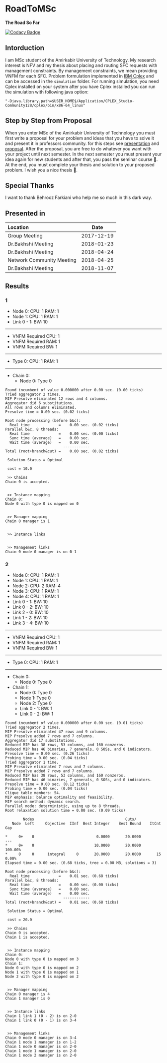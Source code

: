 # RoadToMSc
**The Road So Far**

[![Codacy Badge](https://api.codacy.com/project/badge/Grade/d0f55fe2f7dd43cebff8b96737ce56e1)](https://www.codacy.com/app/1995parham/RoadToMSc?utm_source=github.com&amp;utm_medium=referral&amp;utm_content=1995parham/RoadToMSc&amp;utm_campaign=Badge_Grade)

## Intorduction
I am MSc student of the Amirkabir University of Technology.
My research interest is NFV and my thesis about placing and routing SFC requests with management constraints.
By management constraints, we mean providing VNFM for each SFC.
Problem formulation implemented in [IBM Cplex](https://www.ibm.com/analytics/cplex-optimizer) and can be accessed in the
`simulation` folder.  For running simulation, you need Cplex installed on your system after you have Cplex installed you can
run the simulation with following java option:

```
"-Djava.library.path=$USER_HOME$/Application/CPLEX_Studio-Community128/cplex/bin/x86-64_linux"
```
## Step by Step from Proposal
When you enter MSc of the Amirkabir University of Technology you must first write a proposal
for your problem and ideas that you have to solve it and present it in professors community.
for this steps see [presentation](presentation/main.pdf) and [proposal](proposal/AUTthesis.pdf).
After the proposal, you are free to do whatever you want with your project until next semester. In the next
semester you must present your idea again for new students and after that, you pass the seminar
course :tada:. At the end, you must complete your thesis and solution to your proposed problem.
I wish you a nice thesis :muscle:.

## Special Thanks
I want to thank Behrooz Farkiani who help me so much in this dark way.


## Presented in

| Location | Date |
|:-------- |:----:|
| Group Meeting | 2017-12-19 |
| Dr.Bakhshi Meeting | 2018-01-23 |
| Dr.Bakhshi Meeting | 2018-04-24 |
| Network Community Meeting | 2018-04-25 |
| Dr.Bakhshi Meeting | 2018-11-07 |

## Results
### 1
- Node 0: CPU: 1 RAM: 1
- Node 1: CPU: 1 RAM: 1
- Link 0 - 1: BW: 10
***
- VNFM Required CPU: 1
- VNFM Required RAM: 1
- VNFM Required BW: 1
***
- Type 0: CPU: 1 RAM: 1
***
* Chain 0:
  - Node 0: Type 0

```
Found incumbent of value 0.000000 after 0.00 sec. (0.00 ticks)
Tried aggregator 2 times.
MIP Presolve eliminated 12 rows and 4 columns.
Aggregator did 6 substitutions.
All rows and columns eliminated.
Presolve time = 0.00 sec. (0.02 ticks)

Root node processing (before b&c):
  Real time             =    0.00 sec. (0.02 ticks)
Parallel b&c, 8 threads:
  Real time             =    0.00 sec. (0.00 ticks)
  Sync time (average)   =    0.00 sec.
  Wait time (average)   =    0.00 sec.
                          ------------
Total (root+branch&cut) =    0.00 sec. (0.02 ticks)

 Solution Status = Optimal

 cost = 10.0

 >> Chains
Chain 0 is accepted.


 >> Instance mapping
Chain 0:
Node 0 with type 0 is mapped on 0


 >> Manager mapping
Chain 0 manager is 1


 >> Instance links


 >> Management links
Chain 0 node 0 manager is on 0-1
```

### 2
- Node 0: CPU: 1 RAM: 1
- Node 1: CPU: 1 RAM: 1
- Node 2: CPU: 2 RAM: 4
- Node 3: CPU: 1 RAM: 1
- Node 4: CPU: 1 RAM: 1
- Link 0 - 1: BW: 10
- Link 0 - 2: BW: 10
- Link 2 - 0: BW: 10
- Link 1 - 2: BW: 10
- Link 3 - 4: BW: 10
***
- VNFM Required CPU: 1
- VNFM Required RAM: 1
- VNFM Required BW: 1
***
- Type 0: CPU: 1 RAM: 1
***
* Chain 0:
  - Node 0: Type 0
* Chain 1:
  - Node 0: Type 0
  - Node 1: Type 0
  - Node 2: Type 0
  - Link 0 - 1: BW: 1
  - Link 0 - 2: BW: 1

```
Found incumbent of value 0.000000 after 0.00 sec. (0.01 ticks)
Tried aggregator 2 times.
MIP Presolve eliminated 47 rows and 9 columns.
MIP Presolve added 7 rows and 7 columns.
Aggregator did 17 substitutions.
Reduced MIP has 38 rows, 53 columns, and 160 nonzeros.
Reduced MIP has 46 binaries, 7 generals, 0 SOSs, and 0 indicators.
Presolve time = 0.00 sec. (0.26 ticks)
Probing time = 0.00 sec. (0.04 ticks)
Tried aggregator 1 time.
MIP Presolve eliminated 7 rows and 7 columns.
MIP Presolve added 7 rows and 7 columns.
Reduced MIP has 38 rows, 53 columns, and 160 nonzeros.
Reduced MIP has 46 binaries, 7 generals, 0 SOSs, and 0 indicators.
Presolve time = 0.00 sec. (0.12 ticks)
Probing time = 0.00 sec. (0.04 ticks)
Clique table members: 54.
MIP emphasis: balance optimality and feasibility.
MIP search method: dynamic search.
Parallel mode: deterministic, using up to 8 threads.
Root relaxation solution time = 0.00 sec. (0.09 ticks)

        Nodes                                         Cuts/
   Node  Left     Objective  IInf  Best Integer    Best Bound    ItCnt     Gap

*     0+    0                            0.0000       20.0000              --- 
*     0+    0                           10.0000       20.0000           100.00%
*     0     0      integral     0       20.0000       20.0000       15    0.00%
Elapsed time = 0.00 sec. (0.68 ticks, tree = 0.00 MB, solutions = 3)

Root node processing (before b&c):
  Real time             =    0.01 sec. (0.68 ticks)
Parallel b&c, 8 threads:
  Real time             =    0.00 sec. (0.00 ticks)
  Sync time (average)   =    0.00 sec.
  Wait time (average)   =    0.00 sec.
                          ------------
Total (root+branch&cut) =    0.01 sec. (0.68 ticks)

 Solution Status = Optimal

 cost = 20.0

 >> Chains
Chain 0 is accepted.
Chain 1 is accepted.


 >> Instance mapping
Chain 0:
Node 0 with type 0 is mapped on 3
Chain 1:
Node 0 with type 0 is mapped on 2
Node 1 with type 0 is mapped on 1
Node 2 with type 0 is mapped on 2


 >> Manager mapping
Chain 0 manager is 4
Chain 1 manager is 0


 >> Instance links
Chain 1 link 1 (0 - 2) is on 2-0
Chain 1 link 0 (0 - 1) is on 3-4


 >> Management links
Chain 0 node 0 manager is on 3-4
Chain 1 node 1 manager is on 1-2
Chain 1 node 0 manager is on 2-0
Chain 1 node 1 manager is on 2-0
Chain 1 node 2 manager is on 2-0
```
